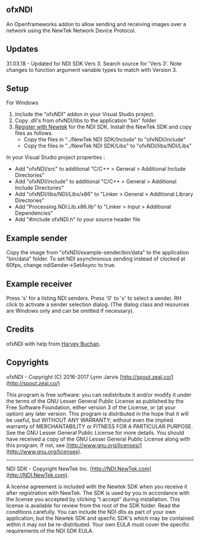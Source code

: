 ## ofxNDI
An Openframeworks addon to allow sending and receiving images over a network using the NewTek Network Device Protocol.

## Updates
31.03.18 - Updated for NDI SDK Vers 3.
Search source for 'Vers 3'.
Note changes to function argument variable types to match with Version 3.

## Setup

For Windows

1. Include the "ofxNDI" addon in your Visual Studio project.
2. Copy .dll's from ofxNDI/libs to the application "bin" folder
3. [Register with Newtek](http://pages.newtek.com/NDI-Developers.html) for the NDI SDK. Install the NewTek SDK and copy files as follows.
	- Copy the files in  "../NewTek NDI SDK/Include" to "ofxNDI/include"
	- Copy the files in "../NewTek NDI SDK/Libs" to "ofxNDI/libs/NDI/Libs"

In your Visual Studio project properties :

- Add "ofxNDI/src" to additional "C/C++ > General > Additional Include Directories"
- Add "ofxNDI/include" to additional "C/C++ > General > Additional Include Directories"
- Add "ofxNDI/libs/NDI/Libs/x86" to "Linker > General > Additional Library Directories"
- Add "Processing.NDI.Lib.x86.lib" to "Linker > Input > Additional Dependencies"
- Add "#include ofxNDI.h" to your source header file

## Example sender
Copy the image from "ofxNDI/example-sender/bin/data" to the application "bin/data" folder.
To set NDI asynchronous sending instead of clocked at 60fps, change ndiSender->SetAsync to true.

## Example receiver
Press 's' for a listing NDI senders. Press '0' to 'x' to select a sender. 
RH click to activate a sender selection dialog.
(The dialog class and resources are Windows only and can be omitted if necessary).

## Credits
ofxNDI with help from [Harvey Buchan](https://github.com/Harvey3141).

## Copyrights
ofxNDI - Copyright (C) 2016-2017 Lynn Jarvis [http://spout.zeal.co/](http://spout.zeal.co/)

This program is free software: you can redistribute it and/or modify it under the terms of the GNU Lesser  General Public License as published by the Free Software Foundation, either version 3 of the License, or (at your option) any later version.
This program is distributed in the hope that it will be useful, but WITHOUT ANY WARRANTY; without even the implied warranty of MERCHANTABILITY or FITNESS FOR A PARTICULAR PURPOSE.  See the GNU Lesser General Public License for more details. 
You should have received a copy of the GNU Lesser General Public License along with this program.  If not, see [http://www.gnu.org/licenses/](http://www.gnu.org/licenses).

----------------------
NDI SDK - Copyright NewTek Inc. [http://NDI.NewTek.com](http://NDI.NewTek.com).

A license agreement is included with the Newtek SDK when you receive it after registration with NewTek.
The SDK is used by you in accordance with the license you accepted by clicking “I accept” during installation. This license is available for review from the root of the SDK folder.
Read the conditions carefully. You can include the NDI dlls as part of your own application, but the Newtek SDK and specfic SDK's which may be contained within it may not be re-distributed.
Your own EULA must cover the specific requirements of the NDI SDK EULA.

